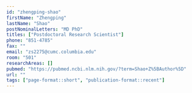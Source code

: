 ```yaml
---
id: "zhengping-shao"
firstName: "Zhengping"
lastName: "Shao"
postNominalLetters: "MD PhD"
titles: ["Postdoctoral Research Scientist"]
phone: "851-4785"
fax: ""
email: "zs2275@cumc.columbia.edu"
room: "501"
researchAreas: []
pubmed: "https://pubmed.ncbi.nlm.nih.gov/?term=Shao+Z%5BAuthor%5D"
url: ""
tags: ["page-format::short", "publication-format::recent"]
---
```

